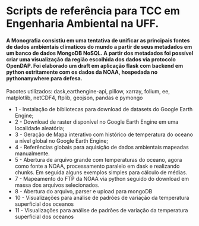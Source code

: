 # Scripts de referência para TCC em Engenharia Ambiental na UFF. 

#### A Monografia consistiu em uma tentativa de unificar as principais fontes de dados ambientais climaticos do mundo a partir de seus metadados em um banco de dados MongoDB NoSQL. A partir dos metadados foi possível criar uma visualização da região escolhida dos dados via protocolo OpenDAP. Foi elaborado um draft em aplicação flask com backend em python estritamente com os dados da NOAA, hospedada no pythonanywhere para defesa. 

Pacotes utilizados: dask,earthengine-api, pillow, xarray, folium, ee, matplotlib, netCDF4, ftplib, geojson, pandas e pymongo

- 1 - Instalação de bibliotecas para download de datasets do Google Earth Engine;
- 2 - Download de raster disponível no Google Earth Engine em uma localidade aleatória;
- 3 - Geração de Mapa interativo com histórico de temperatura do oceano a nível global no Google Earth Engine;
- 4 - Referências globais para aquisição de dados ambientais mapeadas manualmente. 
- 5 - Abertura de arquivo grande com temperaturas do oceano, agora como fonte a NOAA, processamento paralelo em dask e realizando chunks. Em seguida alguns exemplos simples para cálculo de médias.
- 7 - Mapeamento do FTP da NOAA via python seguido do download em massa dos arquivos selecionados. 
- 8 - Abertura do arquivo, parser e upload para mongoDB
- 10 - Visualizações para análise de padrões de variação da temperatura superficial dos oceanos
- 11 - Visualizações para análise de padrões de variação da temperatura superficial dos oceanos
